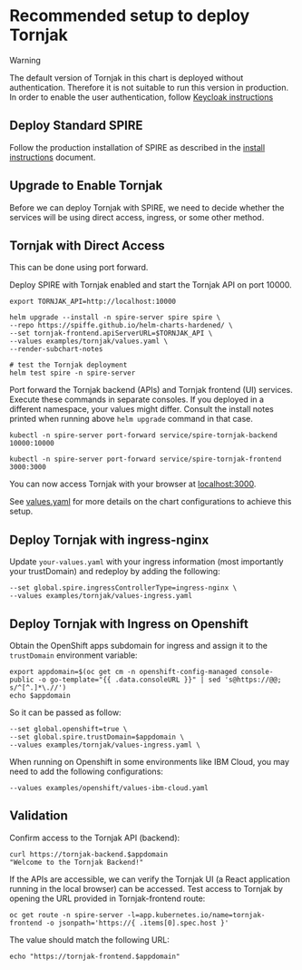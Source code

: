 # Recommended setup to deploy Tornjak

> [!WARNING]
> The default version of Tornjak in this chart is deployed without authentication. Therefore it is not suitable to run this version in production. In order to enable the user authentication,
> follow [Keycloak instructions](keycloak/README.md)

## Deploy Standard SPIRE

Follow the production installation of SPIRE as described in the [install instructions](https://artifacthub.io/packages/helm/spiffe/spire) document.

## Upgrade to Enable Tornjak

Before we can deploy Tornjak with SPIRE, we need to decide whether the services will be using direct access, ingress, or some other method.

## Tornjak with Direct Access

This can be done using port forward.

Deploy SPIRE with Tornjak enabled and start the Tornjak API on port 10000.

```shell
export TORNJAK_API=http://localhost:10000

helm upgrade --install -n spire-server spire spire \
--repo https://spiffe.github.io/helm-charts-hardened/ \
--set tornjak-frontend.apiServerURL=$TORNJAK_API \
--values examples/tornjak/values.yaml \
--render-subchart-notes

# test the Tornjak deployment
helm test spire -n spire-server
```

Port forward the Tornjak backend (APIs) and Tornjak frontend (UI) services. Execute these commands in separate consoles.
If you deployed in a different namespace, your values might differ. Consult the install notes printed when running above `helm upgrade` command in that case.

```shell
kubectl -n spire-server port-forward service/spire-tornjak-backend 10000:10000
```

```shell
kubectl -n spire-server port-forward service/spire-tornjak-frontend 3000:3000
```

You can now access Tornjak with your browser at [localhost:3000](http://localhost:3000).

See [values.yaml](./values.yaml) for more details on the chart configurations to achieve this setup.

## Deploy Tornjak with ingress-nginx

Update `your-values.yaml` with your ingress information (most importantly your trustDomain) and redeploy by adding the following:

```shell
--set global.spire.ingressControllerType=ingress-nginx \
--values examples/tornjak/values-ingress.yaml
```

## Deploy Tornjak with Ingress on Openshift

Obtain the OpenShift apps subdomain for ingress and assign it to the `trustDomain` environment variable:

```shell
export appdomain=$(oc get cm -n openshift-config-managed console-public -o go-template="{{ .data.consoleURL }}" | sed 's@https://@@; s/^[^.]*\.//')
echo $appdomain
```

So it can be passed as follow:

```shell
--set global.openshift=true \
--set global.spire.trustDomain=$appdomain \
--values examples/tornjak/values-ingress.yaml \
```

When running on Openshift in some environments like IBM Cloud, you may need to add the following configurations:

```shell
--values examples/openshift/values-ibm-cloud.yaml
```

## Validation

Confirm access to the Tornjak API (backend):

```shell
curl https://tornjak-backend.$appdomain
"Welcome to the Tornjak Backend!"
```

If the APIs are accessible, we can verify the Tornjak UI (a React application running in the local browser) can be accessed.
Test access to Tornjak by opening the URL provided in Tornjak-frontend route:

```shell
oc get route -n spire-server -l=app.kubernetes.io/name=tornjak-frontend -o jsonpath='https://{ .items[0].spec.host }'
```

The value should match the following URL:

```shell
echo "https://tornjak-frontend.$appdomain"
```

